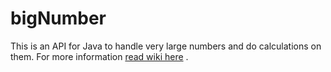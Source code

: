 bigNumber
=========

This is an API for Java to handle very large numbers and do calculations on them. For more information <a href="https://github.com/Nishi-Inc/bigNumber/wiki">read wiki here</a> .
